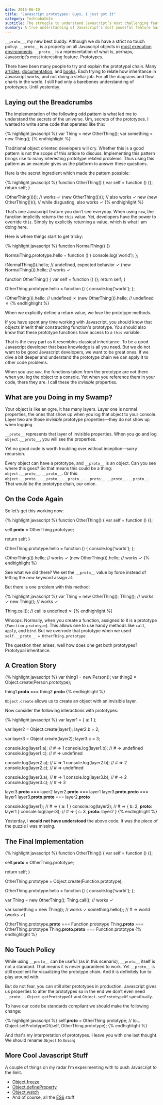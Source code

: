 ```yaml
---
date: 2015-06-10
title: "Javascript prototypes: Guys, I just got it"
category: Technobabble
subtitle: The struggle to understand Javascript’s most challenging feature
summary: A true understanding of Javascript’s most powerful feature has thus far eluding me. Up until yesterday. Prototypes can be confusing to developers, so I break down the process it took me to deconstruct this feature while. At the same time I also show off a rather interesting Javascript pattern.
---
```


`__proto__`, my new best buddy. Although we do have a strict no touch policy. `__proto__` is a property on all Javascript objects in [most execution environments][1]. `__proto__` is a representation of what is, perhaps, Javascript’s most interesting feature. Prototypes.

There have been many people to try and explain the prototypal chain. Many [articles][2], [documentation][3], and [books][4]. Each trying to relate how inheritance in Javascript works, and not doing a stellar job. For all the diagrams and flow charts in the world, I still had only a barebones understanding of prototypes. Until yesterday.

## Laying out the Breadcrumbs
The implementation of the following odd pattern is what led me to understand the secrets of the universe. Um, secrets of the prototypes. I wanted to write some code that operated like this:

{% highlight javascript %}
var Thing = new OtherThing();
var something = new Thing();
{% endhighlight %}

Traditional object oriented developers will cry. Whether this is a good pattern is not the scope of this article to discuss. Implementing this pattern brings rise to many interesting prototype related problems. Thus using this pattern as an example gives us the platform to answer these questions.

Here is the secret ingredient which made the pattern possible:

{% highlight javascript %}
function OtherThing() {
  var self = function () {};
  return self;
}

(OtherThing())();         // works ✓
(new OtherThing())();     // also works ✓
new (new OtherThing())(); // while disgusting, also works ✓
{% endhighlight %}

That’s one Javascript feature you don’t see everyday. When using `new`, the function implicitly returns the `this` value. Yet, developers have the power to override `this`. Simply by explicitly returning a value, which is what I am doing here.

Here is where things start to get tricky:

{% highlight javascript %}
function NormalThing() {}

NormalThing.prototype.hello = function () {
  console.log('world');
};

(NormalThing()).hello;     // undefined, expected behavior ✓
(new NormalThing()).hello; // works ✓

function OtherThing() {
  var self = function () {};
  return self;
}

OtherThing.prototype.hello = function () {
  console.log('world');
};

(OtherThing()).hello;     // undefined ✗
(new OtherThing()).hello; // undefined ✗
{% endhighlight %}

When we explicitly define a return value, we lose the prototype methods.

If you have spent any time working with Javascript, you should know that objects inherit their constructing function's prototype. You should also know that these prototype functions have access to a `this` variable.

That is the easy part as it resembles classical inheritance. To be a good Javascript developer that base knowledge is all you need. But we do not want to be good Javascript developers, we want to be great ones. If we dive a bit deeper and understand the prototype chain we can apply it to other code problems.

When you use `new`, the functions taken from the prototype are not there when you log the object to a console. Yet when you reference them in your code, there they are. I call these the *invisible* properties.

## What are you Doing in my Swamp?
Your object is like an ogre, it has many layers. Layer one is normal properties, the ones that show up when you log that object to your console. Layer two are those *invisible* prototype properties&mdash;they do not show up when logging.

`__proto__` represents that layer of invisible properties. When you go and log  `object.__proto__`, you will see the properties.

Yet no good code is worth troubling over without inception&mdash;sorry recursion.

Every object can have a prototype, and `__proto__` is an object. Can you see where this goes? So that means this could be a thing: `object.__proto__.__proto__`. Or this: `object.__proto__.__proto__.__proto__.__proto__.__proto__.__proto__`. That would be the prototype chain, our onion.

## On the Code Again
So let’s get this working now:

{% highlight javascript %}
function OtherThing() {
  var self = function () {};

  self.__proto__ = OtherThing.prototype;  

  return self;
}

OtherThing.prototype.hello = function () {
  console.log('world');
};

(OtherThing()).hello;     // works ✓
(new OtherThing()).hello; // works ✓
{% endhighlight %}

See what we did there? We set the `__proto__` value by force instead of letting the *new* keyword assign at.

But there is one problem with this method:

{% highlight javascript %}
var Thing = new OtherThing();
Thing();     // works ✓
new Thing(); // works ✓

Thing.call(); // call is undefined ✗
{% endhighlight %}

Whoops. Normally, when you create a function, assigned to it is a prototype (`Function.prototype`). This allows one to use handy methods like `call`, `apply`, and `bind`. But we overrode that prototype when we used `self.__proto__ = OtherThing.prototype`.

The question then arises, well how does one get both prototypes? Prototypal inheritance.

## A Creation Story
{% highlight javascript %}
var thing1 = new Person();
var thing2 = Object.create(Person.prototype);

thing1.__proto__ === thing2.__proto__
{% endhighlight %}

`Object.create` allows us to create an object with an invisible layer.

Now consider the following interactions with prototypes:

{% highlight javascript %}
var layer1 = { a: 1 };

var layer2 = Object.create(layer1);
layer2.b = 2;

var layer3 = Object.create(layer2);
layer3.c = 3;

console.log(layer1.a); // # => 1
console.log(layer1.b); // # => undefined
console.log(layer1.c); // # => undefined

console.log(layer2.a); // # => 1
console.log(layer2.b); // # => 2
console.log(layer2.c); // # => undefined

console.log(layer3.a); // # => 1
console.log(layer3.b); // # => 2
console.log(layer3.c); // # => 3

layer3.__proto__ === layer2
layer2.__proto__ === layer1
layer3.__proto__.__proto__ === layer1
layer3.__proto__.__proto__ === layer2.__proto__

console.log(layer1); // # => { a: 1 }
console.log(layer2); // # => { b: 2, __proto__: layer1 }
console.log(layer3); // # => { c: 3, __proto__: layer2 }
{% endhighlight %}

Yesterday, I **would not have understood** the above code. It was the piece of the puzzle I was missing.

## The Final Implementation
{% highlight javascript %}
function OtherThing() {
  var self = function () {};

  self.__proto__ = OtherThing.prototype;

  return self;
}

OtherThing.prototype = Object.create(Function.prototype);

OtherThing.prototype.hello = function () {
  console.log('world');
};

var Thing = new OtherThing();
Thing.call();                // works ✓

var something = new Thing(); // works ✓
something.hello();           // # => world (works ✓)

OtherThing.prototype.__proto__ === Function.prototype
Thing.__proto__ === OtherThing.prototype
Thing.__proto__.__proto__ === Function.prototype
{% endhighlight %}

## No Touch Policy
While using `__proto__` can be useful (as in this scenario), `__proto__` itself is not a standard. That means it is *never* guaranteed to work. Yet `__proto__` is still excellent for visualizing the prototype chain. And it is definitely fun to play around with.

But do not fear, you can still alter prototypes in production. Javascript gives us properties to alter the prototypes so in the end we don’t even need `__proto__`. `Object.getPrototypeOf` and `Object.setPrototypeOf` specifically.

To have our code be standards compliant we should make the following change:

{% highlight javascript %}
self.__proto__ = OtherThing.prototype;
// to...
Object.setPrototypeOf(self, OtherThing.prototype);
{% endhighlight %}

And that's my interpretation of prototypes. I leave you with one last thought. We should rename `Object` to `Onion`¡

## More Cool Javascript Stuff
A couple of things on my radar I’m experimenting with to push Javascript to the limit.

- [Object.freeze][5]
- [Object.defineProperty][6]
- [Object.watch][7]
- And of course, all the [ES6][8] stuff

[1]: https://developer.mozilla.org/en-US/docs/Web/JavaScript/Reference/Global_Objects/Object/proto "MDN __proto__"
[2]: http://davidwalsh.name/javascript-objects "Kyle Simpson on Javascript Inheritance"
[3]: https://developer.mozilla.org/en-US/docs/Web/JavaScript/Inheritance_and_the_prototype_chain "MDN Prototype Chain"
[4]: http://www.amazon.com/JavaScript-Patterns-Stoyan-Stefanov/dp/0596806752 "Javascript Patterns by Stoyan Stefanov on Amazon"
[5]: https://developer.mozilla.org/en-US/docs/Web/JavaScript/Reference/Global_Objects/Object/freeze "MDN Object.freeze"
[6]: https://developer.mozilla.org/en-US/docs/Web/JavaScript/Reference/Global_Objects/Object/defineProperty "MDN Object.defineProperty"
[7]: https://developer.mozilla.org/en-US/docs/Web/JavaScript/Reference/Global_Objects/Object/watch "MDN Object.watch"
[8]: https://babeljs.io/docs/learn-es2015/ "BabelJS learn ES6"
